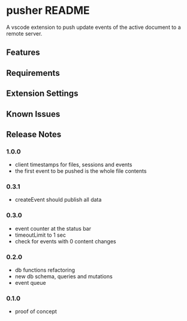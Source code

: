 # pusher README

A vscode extension to push update events of the active document to a remote server.

## Features

## Requirements

## Extension Settings

## Known Issues

## Release Notes

### 1.0.0

* client timestamps for files, sessions and events
* the first event to be pushed is the whole file contents

### 0.3.1

* createEvent should publish all data

### 0.3.0

* event counter at the status bar
* timeoutLimit to 1 sec
* check for events with 0 content changes

### 0.2.0

* db functions refactoring
* new db schema, queries and mutations
* event queue

### 0.1.0

* proof of concept
